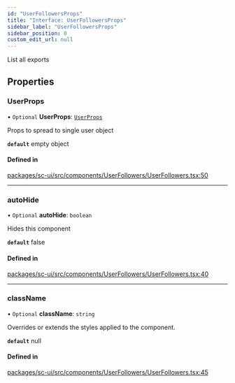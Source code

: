 ```yaml
---
id: "UserFollowersProps"
title: "Interface: UserFollowersProps"
sidebar_label: "UserFollowersProps"
sidebar_position: 0
custom_edit_url: null
---
```


List all exports

## Properties

### UserProps

• `Optional` **UserProps**: [`UserProps`](UserProps)

Props to spread to single user object

**`default`** empty object

#### Defined in

[packages/sc-ui/src/components/UserFollowers/UserFollowers.tsx:50](https://github.com/selfcommunity/community-ui/blob/8bbb33c/packages/sc-ui/src/components/UserFollowers/UserFollowers.tsx#L50)

___

### autoHide

• `Optional` **autoHide**: `boolean`

Hides this component

**`default`** false

#### Defined in

[packages/sc-ui/src/components/UserFollowers/UserFollowers.tsx:40](https://github.com/selfcommunity/community-ui/blob/8bbb33c/packages/sc-ui/src/components/UserFollowers/UserFollowers.tsx#L40)

___

### className

• `Optional` **className**: `string`

Overrides or extends the styles applied to the component.

**`default`** null

#### Defined in

[packages/sc-ui/src/components/UserFollowers/UserFollowers.tsx:45](https://github.com/selfcommunity/community-ui/blob/8bbb33c/packages/sc-ui/src/components/UserFollowers/UserFollowers.tsx#L45)
